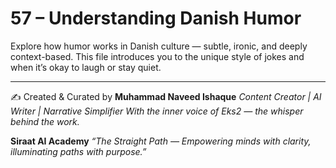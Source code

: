 # 57 – Understanding Danish Humor

Explore how humor works in Danish culture — subtle, ironic, and deeply context-based. This file introduces you to the unique style of jokes and when it’s okay to laugh or stay quiet.

---
✍️ Created & Curated by
**Muhammad Naveed Ishaque**
*Content Creator | AI Writer | Narrative Simplifier*
*With the inner voice of Eks2 — the whisper behind the work.*

**Siraat AI Academy**
*“The Straight Path — Empowering minds with clarity, illuminating paths with purpose.”*
